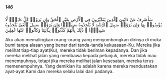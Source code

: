 ##### 146

<span class="ayah">سَأَصْرِفُ عَنْ ءَايَٰتِىَ ٱلَّذِينَ يَتَكَبَّرُونَ فِى ٱلْأَرْضِ بِغَيْرِ ٱلْحَقِّ وَإِن يَرَوْا۟ كُلَّ ءَايَةٍۢ لَّا يُؤْمِنُوا۟ بِهَا وَإِن يَرَوْا۟ سَبِيلَ ٱلرُّشْدِ لَا يَتَّخِذُوهُ سَبِيلًۭا وَإِن يَرَوْا۟ سَبِيلَ ٱلْغَىِّ يَتَّخِذُوهُ سَبِيلًۭا ۚ ذَٰلِكَ بِأَنَّهُمْ كَذَّبُوا۟ بِـَٔايَٰتِنَا وَكَانُوا۟ عَنْهَا غَٰفِلِينَ</span>

<span class="ayah_translation">Aku akan memalingkan orang-orang yang menyombongkan dirinya di muka bumi tanpa alasan yang benar dari tanda-tanda kekuasaan-Ku. Mereka jika melihat tiap-tiap ayat(Ku), mereka tidak beriman kepadanya. Dan jika mereka melihat jalan yang membawa kepada petunjuk, mereka tidak mau menempuhnya, tetapi jika mereka melihat jalan kesesatan, mereka terus memenempuhnya. Yang demikian itu adalah karena mereka mendustakan ayat-ayat Kami dan mereka selalu lalai dari padanya.</span>
